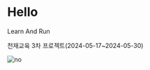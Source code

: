 # Hello

Learn And Run

천재교육 3차 프로젝트(2024-05-17~2024-05-30)

<img src="https://img.shields.io/badge/spring-6DB33F.svg" alt="no">
